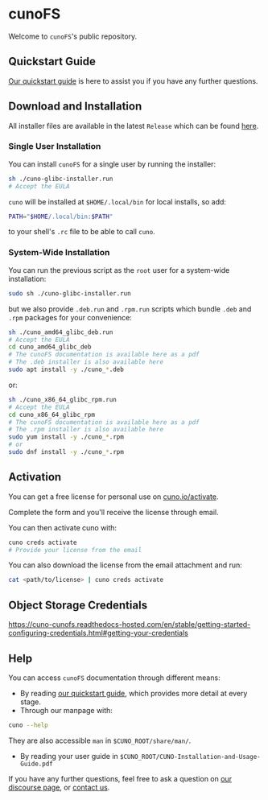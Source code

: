 # cunoFS

Welcome to `cunoFS`'s public repository.
   
## Quickstart Guide

[Our quickstart guide](https://cuno-cunofs.readthedocs-hosted.com/en/stable/getting-started-introduction.html) is here to assist you if you have any further questions.

## Download and Installation
   
All installer files are available in the latest `Release` which can be found [here](https://github.com/cunoFS/cunoFS/releases).

### Single User Installation

You can install `cunoFS` for a single user by running the installer:
```bash
sh ./cuno-glibc-installer.run
# Accept the EULA
```
`cuno` will be installed at `$HOME/.local/bin` for local installs, so add:
```bash
PATH="$HOME/.local/bin:$PATH"
```
to your shell's `.rc` file to be able to call `cuno`.

### System-Wide Installation

You can run the previous script as the `root` user for a system-wide installation:
```bash
sudo sh ./cuno-glibc-installer.run
```
but we also provide `.deb.run` and `.rpm.run` scripts which bundle `.deb` and `.rpm` packages for your convenience:
```bash
sh ./cuno_amd64_glibc_deb.run
# Accept the EULA
cd cuno_amd64_glibc_deb
# The cunoFS documentation is available here as a pdf
# The .deb installer is also available here
sudo apt install -y ./cuno_*.deb
```
or:
```bash
sh ./cuno_x86_64_glibc_rpm.run
# Accept the EULA
cd cuno_x86_64_glibc_rpm
# The cunoFS documentation is available here as a pdf
# The .rpm installer is also available here
sudo yum install -y ./cuno_*.rpm
# or
sudo dnf install -y ./cuno_*.rpm
```


## Activation

You can get a free license for personal use on [cuno.io/activate](https://cuno.io/activate).

Complete the form and you'll receive the license through email.

You can then activate cuno with:
```bash
cuno creds activate
# Provide your license from the email
```

You can also download the license from the email attachment and run:
```bash
cat <path/to/license> | cuno creds activate
```


## Object Storage Credentials

https://cuno-cunofs.readthedocs-hosted.com/en/stable/getting-started-configuring-credentials.html#getting-your-credentials

   
## Help

You can access `cunoFS` documentation through different means:
- By reading [our quickstart guide](https://cuno-cunofs.readthedocs-hosted.com/en/stable/getting-started-introduction.html), which provides more detail at every stage.
- Through our manpage with:
```bash
cuno --help
```
They are also accessible `man` in `$CUNO_ROOT/share/man/`.
- By reading your user guide in `$CUNO_ROOT/CUNO-Installation-and-Usage-Guide.pdf`

If you have any further questions, feel free to ask a question on [our discourse page](https://discourse.cuno.io/), or [contact us](https://cuno.io/contact-us/).
